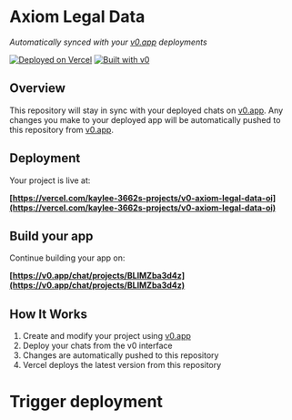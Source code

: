 # Axiom Legal Data

*Automatically synced with your [v0.app](https://v0.app) deployments*

[![Deployed on Vercel](https://img.shields.io/badge/Deployed%20on-Vercel-black?style=for-the-badge&logo=vercel)](https://vercel.com/kaylee-3662s-projects/v0-axiom-legal-data-oi)
[![Built with v0](https://img.shields.io/badge/Built%20with-v0.app-black?style=for-the-badge)](https://v0.app/chat/projects/BLIMZba3d4z)

## Overview

This repository will stay in sync with your deployed chats on [v0.app](https://v0.app).
Any changes you make to your deployed app will be automatically pushed to this repository from [v0.app](https://v0.app).

## Deployment

Your project is live at:

**[https://vercel.com/kaylee-3662s-projects/v0-axiom-legal-data-oi](https://vercel.com/kaylee-3662s-projects/v0-axiom-legal-data-oi)**

## Build your app

Continue building your app on:

**[https://v0.app/chat/projects/BLIMZba3d4z](https://v0.app/chat/projects/BLIMZba3d4z)**

## How It Works

1. Create and modify your project using [v0.app](https://v0.app)
2. Deploy your chats from the v0 interface
3. Changes are automatically pushed to this repository
4. Vercel deploys the latest version from this repository
# Trigger deployment
